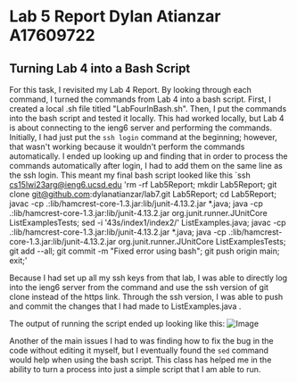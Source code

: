 # Lab 5 Report Dylan Atianzar A17609722
## Turning Lab 4 into a Bash Script
For this task, I revisited my Lab 4 Report. By looking through each command, I turned the commands from Lab 4 into a bash script.
First, I created a local .sh file titled "LabFourInBash.sh". Then, I put the commands into the bash script and tested it locally. This had worked
locally, but Lab 4 is about connecting to the ieng6 server and performing the commands. Initially, I had just put the  `ssh login` command at the beginning;
however, that wasn't working because it wouldn't perform the commands automatically. I ended up looking up and finding that in order to process the
commands automatically after login, I had to add them on the same line as the ssh login. This meant my final bash script looked like this
`ssh cs15lwi23arg@ieng6.ucsd.edu 'rm -rf Lab5Report; mkdir Lab5Report; git clone git@github.com:dylanatianzar/lab7.git Lab5Report; cd Lab5Report; javac -cp  .:lib/hamcrest-core-1.3.jar:lib/junit-4.13.2.jar *.java; java -cp .:lib/hamcrest-core-1.3.jar:lib/junit-4.13.2.jar org.junit.runner.JUnitCore ListExamplesTests; sed -i '43s/index1/index2/' ListExamples.java; javac -cp .:lib/hamcrest-core-1.3.jar:lib/junit-4.13.2.jar *.java; java -cp .:lib/hamcrest-core-1.3.jar:lib/junit-4.13.2.jar org.junit.runner.JUnitCore ListExamplesTests; git add --all; git commit -m "Fixed error using bash"; git push origin main; exit;'

Because I had set up all my ssh keys from that lab, I was able to directly log into the ieng6 server from the command and use the ssh version of git clone instead
of the https link. Through the ssh version, I was able to push and commit the changes that I had made to ListExamples.java .

The output of running the script ended up looking like this:
![Image](https://user-images.githubusercontent.com/69043855/224892313-e6d74f16-3cb4-441b-beef-8c47c8547a00.png)

Another of the main issues I had to was finding how to fix the bug in the code without editing it myself, but I eventually found
the  `sed` command would help when using the bash script. This class has helped me in the ability to turn a process into just a simple script that I 
am able to run. 
